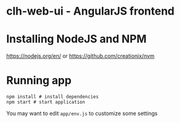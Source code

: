 # clh-web-ui - AngularJS frontend

# Installing NodeJS and NPM

https://nodejs.org/en/ or https://github.com/creationix/nvm

# Running app

```
npm install # install dependencies
npm start # start application
```

You may want to edit ```app/env.js``` to customize some settings
